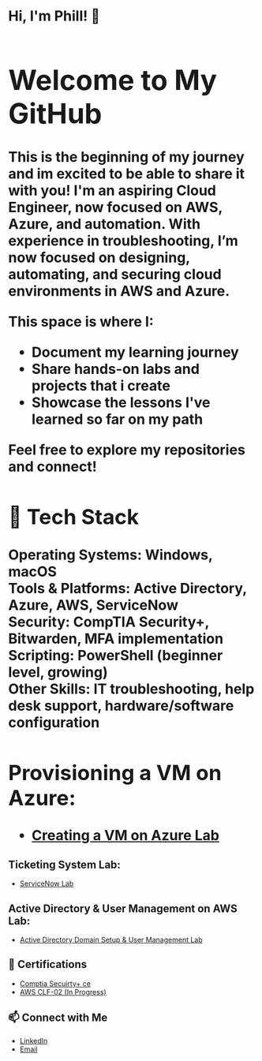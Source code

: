 <h1>Hi, I'm Phill! 🌴 <br/><a </h1>

# Welcome to My GitHub

This is the beginning of my journey and im excited to be able to share it with you! I'm an aspiring Cloud Engineer, now focused on AWS, Azure, and automation. With experience in troubleshooting, I’m now focused on designing, automating, and securing cloud environments in AWS and Azure.


This space is where I:

- Document my learning journey  
- Share hands-on labs and projects that i create 
- Showcase the lessons I've learned so far on my path

Feel free to explore my repositories and connect!

## 🧰 Tech Stack

**Operating Systems:** Windows, macOS  
**Tools & Platforms:** Active Directory, Azure, AWS, ServiceNow  
**Security:** CompTIA Security+, Bitwarden, MFA implementation  
**Scripting:** PowerShell (beginner level, growing)  
**Other Skills:** IT troubleshooting, help desk support, hardware/software configuration


<h2>Provisioning a VM on Azure:</h2>

 - [Creating a VM on Azure Lab](https://github.com/phillthetechguy/AzureVMLab/tree/main)


 <h2>Ticketing System Lab:</h2>

 - [ServiceNow Lab](https://github.com/phillthetechguy/SerivceNowLab/tree/main)


<h2>Active Directory & User Management on AWS Lab:</h2>

 - [Active Directory Domain Setup & User Management Lab](https://github.com/phillthetechguy/Active-Directory-Domain-Setup-User-Management-Lab)
 




<h2> 📁 Certifications </h2>

- [Comptia Secuirty+ ce](https://www.certmetrics.com/comptia/public/verification.aspx)
- [AWS CLF-02 (In Progress)](https://github.com/phillthetechguy/LABURL)
  



## 📫 Connect with Me

- [LinkedIn](https://www.linkedin.com/in/phillip-moten-6561302ab)  
- [Email](mailto:phillthetechguy@gmail.com)  
<!--

Here are some ideas to get you started:

- 🔭 I’m currently working on ...
- 🌱 I’m currently learning ...
- 👯 I’m looking to collaborate on ...
- 🤔 I’m looking for help with ...
- 💬 Ask me about ...
- 📫 How to reach me: ...
- 😄 Pronouns: ...
- ⚡ Fun fact: ...
-->
